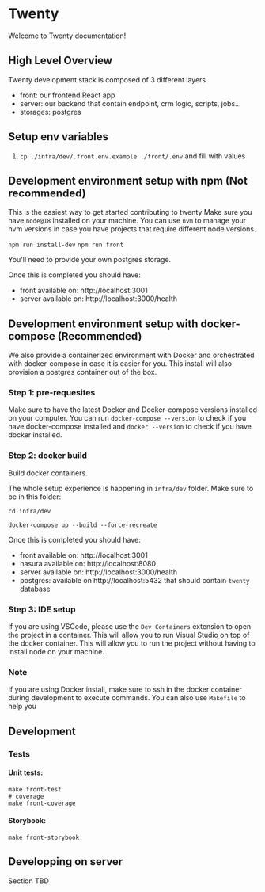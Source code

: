 # Twenty

Welcome to Twenty documentation!

## High Level Overview

Twenty development stack is composed of 3 different layers
- front: our frontend React app
- server: our backend that contain endpoint, crm logic, scripts, jobs...
- storages: postgres

## Setup env variables

1. `cp ./infra/dev/.front.env.example ./front/.env` and fill with values

## Development environment setup with npm (Not recommended)

This is the easiest way to get started contributing to twenty
Make sure you have `node@18` installed on your machine. You can use `nvm` to manage your nvm versions in case you have projects that require different node versions.

`npm run install-dev`
`npm run front`

You'll need to provide your own postgres storage.

Once this is completed you should have:
- front available on: http://localhost:3001
- server available on: http://localhost:3000/health


## Development environment setup with docker-compose (Recommended)

We also provide a containerized environment with Docker and orchestrated with docker-compose in case it is easier for you. This install will also provision a postgres container out of the box.

### Step 1: pre-requesites
Make sure to have the latest Docker and Docker-compose versions installed on your computer. You can run `docker-compose --version` to check if you have docker-compose installed and `docker --version` to check if you have docker installed.

### Step 2: docker build
Build docker containers.

The whole setup experience is happening in `infra/dev` folder. Make sure to be in this folder:
```
cd infra/dev
```

```
docker-compose up --build --force-recreate
```

Once this is completed you should have:
- front available on: http://localhost:3001
- hasura available on: http://localhost:8080
- server available on: http://localhost:3000/health
- postgres: available on http://localhost:5432 that should contain `twenty` database

### Step 3: IDE setup

If you are using VSCode, please use the `Dev Containers` extension to open the project in a container. This will allow you to run Visual Studio on top of the docker container. This will allow you to run the project without having to install node on your machine. 

### Note

If you are using Docker install, make sure to ssh in the docker container during development to execute commands. You can also use `Makefile` to help you

## Development

### Tests

#### Unit tests:

```
make front-test
# coverage
make front-coverage
```

#### Storybook:
```
make front-storybook
```

## Developping on server

Section TBD